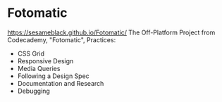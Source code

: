 # Fotomatic
https://sesameblack.github.io/Fotomatic/
The Off-Platform Project from Codecademy, "Fotomatic", Practices: 
- CSS Grid
- Responsive Design
- Media Queries
- Following a Design Spec
- Documentation and Research
- Debugging
